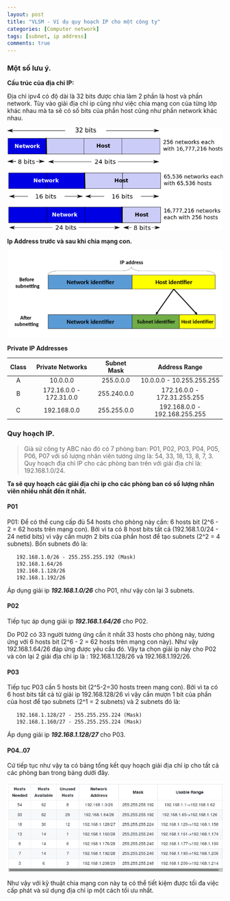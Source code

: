 ```yaml
---
layout: post
title: "VLSM - Ví dụ quy hoạch IP cho một công ty"
categories: [Computer network]
tags: [subnet, ip address]
comments: true
---
```


<a name="note"></a>

### Một số lưu ý.

**Cấu trúc của địa chỉ IP:**

Địa chỉ ipv4  có độ dài là 32 bits được chia làm 2 phần là host và phần network.
Tùy vào giải địa chỉ ip cũng như việc chia mạng con của từng lớp khác nhau mà ta sẽ có số bits của phần host cũng như phần network khác nhau.

![IP Address Structure After](https://raw.githubusercontent.com/qndev/blog/gh-pages/images/posts/708px-CPT-Network-IPAddressDivision.svg)

<!--more-->

**Ip Address trước và sau khi chia mạng con.**

![IP Address Structure After Division](https://raw.githubusercontent.com/qndev/blog/gh-pages/images/posts/1920px-Subnetting_Concept-en.svg)

**Private IP Addresses**

| Class | Private Networks | Subnet Mask | Address Range |
|:-----:|:----------------:|:-----------:|:-------------:|
|A|10.0.0.0|255.0.0.0|10.0.0.0 - 10.255.255.255|
|B|172.16.0.0 - 172.31.0.0|255.240.0.0|172.16.0.0 - 172.31.255.255|
|C|192.168.0.0|255.255.0.0|192.168.0.0 - 192.168.255.255|

<a name="ip"></a>

### Quy hoạch IP.

> Giả sử công ty ABC nào đó có 7 phòng ban: P01, P02, P03, P04, P05, P06, P07
> với số lượng nhân viên tương ứng là: 54, 33, 18, 13, 8, 7, 3.
> Quy hoạch địa chỉ IP cho các phòng ban trên với giải địa chỉ là: 192.168.1.0/24.

**Ta sẽ quy hoạch các giải địa chỉ ip cho các phòng ban có số lượng nhân viên nhiều nhất đến ít nhất.**

<a name="p01"></a>

#### P01

P01: Để có thể cung cấp đủ 54 hosts cho phòng này cần: 6 hosts bit (2^6 - 2 = 62 hosts trên mạng con).
Bởi vì ta có 8 host bits tất cả (192.168.1.0/24 - 24 netid bits) vì vậy cần mượn 2 bits của phần host để tạo subnets (2^2 = 4 subnets). Bốn subnets đó là:

```console
   192.168.1.0/26 - 255.255.255.192 (Mask)
   192.168.1.64/26
   192.168.1.128/26
   192.168.1.192/26
```
Áp dụng giải ip _**192.168.1.0/26**_ cho P01, như vậy còn lại 3 subnets.

<a name="p02"></a>

#### P02

Tiếp tục áp dụng giải ip **_192.168.1.64/26_** cho P02.

Do P02 có 33 người tương ứng cần ít nhất 33 hosts cho phòng này, tương ứng với 6 hosts bit (2^6 - 2 = 62 hosts trên mạng con này). Như vậy 192.168.1.64/26 đáp ứng được yêu cầu đó. Vậy ta chọn giải ip này cho P02 và còn lại 2 giải địa chỉ ip là : 192.168.1.128/26 và 192.168.1.192/26.

<a name="p03"></a>

#### P03

Tiếp tục P03 cần 5 hosts bit (2^5-2=30 hosts treen mạng con). Bởi vì ta có 6 host bits tất cả từ giải ip 192.168.128/26 vì vậy cần mượn 1 bit của phần của host để tạo subnets (2^1 = 2 subnets) và 2 subnets đó là:

```console
   192.168.1.128/27 - 255.255.255.224 (Mask)
   192.168.1.160/27 - 255.255.255.224 (Mask)
```
Áp dụng giải ip _**192.168.1.128/27**_ cho P03.

<a name="p04-07"></a>

#### P04..07

Cứ tiếp tục như vậy ta có bảng tổng kết quy hoạch giải địa chỉ ip cho tất cả các phòng ban trong bảng dưới đây.

![Subnet Table](https://raw.githubusercontent.com/qndev/blog/gh-pages/images/posts/subnettable.png)

Như vậy với kỹ thuật chia mạng con này ta có thể tiết kiệm được tối đa việc cấp phát và sử dụng địa chỉ ip một cách tối ưu nhất.
